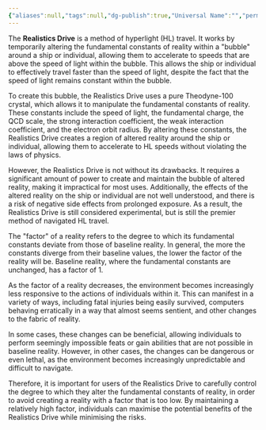 ```yaml
---
{"aliases":null,"tags":null,"dg-publish":true,"Universal Name":"","permalink":"/narrative/concepts/tech/realistics-drive/","dgPassFrontmatter":true}
---
```


The **Realistics Drive** is a method of hyperlight (HL) travel. It works by temporarily altering the fundamental constants of reality within a "bubble" around a ship or individual, allowing them to accelerate to speeds that are above the speed of light within the bubble. This allows the ship or individual to effectively travel faster than the speed of light, despite the fact that the speed of light remains constant within the bubble.

To create this bubble, the Realistics Drive uses a pure Theodyne-100 crystal, which allows it to manipulate the fundamental constants of reality. These constants include the speed of light, the fundamental charge, the QCD scale, the strong interaction coefficient, the weak interaction coefficient, and the electron orbit radius. By altering these constants, the Realistics Drive creates a region of altered reality around the ship or individual, allowing them to accelerate to HL speeds without violating the laws of physics.

However, the Realistics Drive is not without its drawbacks. It requires a significant amount of power to create and maintain the bubble of altered reality, making it impractical for most uses. Additionally, the effects of the altered reality on the ship or individual are not well understood, and there is a risk of negative side effects from prolonged exposure. As a result, the Realistics Drive is still considered experimental, but is still the premier method of navigated HL travel.

The "factor" of a reality refers to the degree to which its fundamental constants deviate from those of baseline reality. In general, the more the constants diverge from their baseline values, the lower the factor of the reality will be. Baseline reality, where the fundamental constants are unchanged, has a factor of 1.

As the factor of a reality decreases, the environment becomes increasingly less responsive to the actions of individuals within it. This can manifest in a variety of ways, including fatal injuries being easily survived, computers behaving erratically in a way that almost seems sentient, and other changes to the fabric of reality.

In some cases, these changes can be beneficial, allowing individuals to perform seemingly impossible feats or gain abilities that are not possible in baseline reality. However, in other cases, the changes can be dangerous or even lethal, as the environment becomes increasingly unpredictable and difficult to navigate.

Therefore, it is important for users of the Realistics Drive to carefully control the degree to which they alter the fundamental constants of reality, in order to avoid creating a reality with a factor that is too low. By maintaining a relatively high factor, individuals can maximise the potential benefits of the Realistics Drive while minimising the risks.